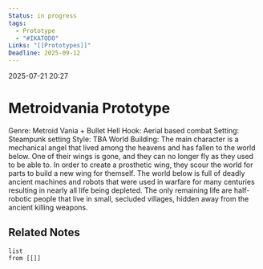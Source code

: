 ```yaml
---
Status: in progress
tags:
  - Prototype
  - "#IKATODO"
Links: "[[Prototypes]]"
Deadline: 2025-09-12
---
```

2025-07-21 20:27
# Metroidvania Prototype

Genre: Metroid Vania + Bullet Hell
	Hook: Aerial based combat
	Setting: Steampunk setting
	Style: TBA
	World Building: The main character is a mechanical angel that lived among the heavens and has fallen to the world below. One of their wings is gone, and they can no longer fly as they used to be able to. In order to create a prosthetic wing, they scour the world for parts to build a new wing for themself. The world below is full of deadly ancient machines and robots that were used in warfare for many centuries resulting in nearly all life being depleted. The only remaining life are half-robotic people that live in small, secluded villages, hidden away from the ancient killing weapons. 

## Related Notes
```dataview
list
from [[]]
```
